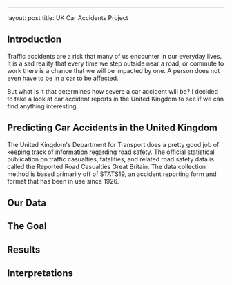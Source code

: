 ---
layout: post
title: UK Car Accidents Project

## Introduction
Traffic accidents are a risk that many of us encounter in our everyday lives. It is a sad reality that every time we step outside near a road, or commute to work there is a chance that we will be impacted by one. A person does not even have to be in a car to be affected.

But what is it that determines how severe a car accident will be? I decided to take a look at car accident reports in the United Kingdom to see if we can find anything interesting.

## Predicting Car Accidents in the United Kingdom
The United Kingdom's Department for Transport does a pretty good job of keeping track of information regarding road safety. The official statistical publication on traffic casualties, fatalities, and related road safety data is called the Reported Road Casualties Great Britain. The data collection method is based primarily off of STATS19, an accident reporting form and format that has been in use since 1926. 

## Our Data


## The Goal

## Results

## Interpretations
